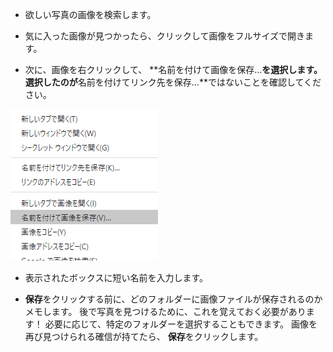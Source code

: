 - 欲しい写真の画像を検索します。

- 気に入った画像が見つかったら、クリックして画像をフルサイズで開きます。

- 次に、画像を右クリックして、 **名前を付けて画像を保存...**を選択します。 選択したのが**名前を付けてリンク先を保存...**ではないことを確認してください。

![「名前を付けて画像を保存」が選択されたメニュー](images/saveImgAs.png)

- 表示されたボックスに短い名前を入力します。

- **保存**をクリックする前に、どのフォルダーに画像ファイルが保存されるのかメモします。 後で写真を見つけるために、これを覚えておく必要があります！ 必要に応じて、特定のフォルダーを選択することもできます。 画像を再び見つけられる確信が持てたら、 **保存**をクリックします。